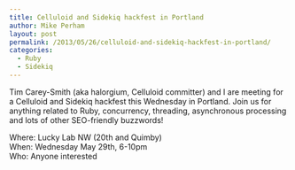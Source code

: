 ```yaml
---
title: Celluloid and Sidekiq hackfest in Portland
author: Mike Perham
layout: post
permalink: /2013/05/26/celluloid-and-sidekiq-hackfest-in-portland/
categories:
  - Ruby
  - Sidekiq
---
```

Tim Carey-Smith (aka halorgium, Celluloid committer) and I are meeting for a Celluloid and Sidekiq hackfest this Wednesday in Portland. Join us for anything related to Ruby, concurrency, threading, asynchronous processing and lots of other SEO-friendly buzzwords!

Where: Lucky Lab NW (20th and Quimby)  
When: Wednesday May 29th, 6-10pm  
Who: Anyone interested